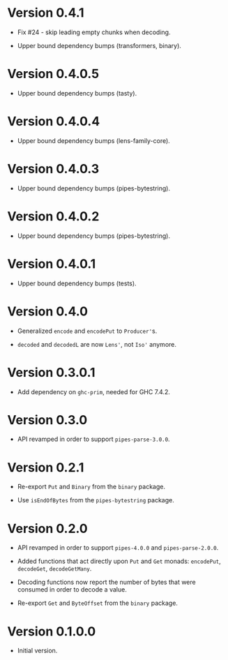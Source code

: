 # Version 0.4.1

* Fix #24 - skip leading empty chunks when decoding.

* Upper bound dependency bumps (transformers, binary).


# Version 0.4.0.5

* Upper bound dependency bumps (tasty).


# Version 0.4.0.4

* Upper bound dependency bumps (lens-family-core).


# Version 0.4.0.3

* Upper bound dependency bumps (pipes-bytestring).


# Version 0.4.0.2

* Upper bound dependency bumps (pipes-bytestring).


# Version 0.4.0.1

* Upper bound dependency bumps (tests).


# Version 0.4.0

* Generalized `encode` and `encodePut` to `Producer'`s.

* `decoded` and `decodedL` are now `Lens'`, not `Iso'` anymore.


# Version 0.3.0.1

* Add dependency on `ghc-prim`, needed for GHC 7.4.2.


# Version 0.3.0

* API revamped in order to support `pipes-parse-3.0.0`.


# Version 0.2.1

* Re-export `Put` and `Binary` from the `binary` package.

* Use `isEndOfBytes` from the `pipes-bytestring` package.


# Version 0.2.0

* API revamped in order to support `pipes-4.0.0` and `pipes-parse-2.0.0`.

* Added functions that act directly upon `Put` and `Get` monads: `encodePut`,
  `decodeGet`, `decodeGetMany`.

* Decoding functions now report the number of bytes that were consumed in order
  to decode a value.

* Re-export `Get` and `ByteOffset` from the `binary` package.


# Version 0.1.0.0

* Initial version.
